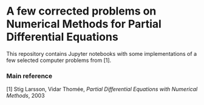 # A few corrected problems on Numerical Methods for Partial Differential Equations

This repository contains Jupyter notebooks with some implementations 
of a few selected computer problems from [1].

### Main reference
[1] Stig Larsson, Vidar Thomée, *Partial Differential Equations with Numerical Methods*, 2003
